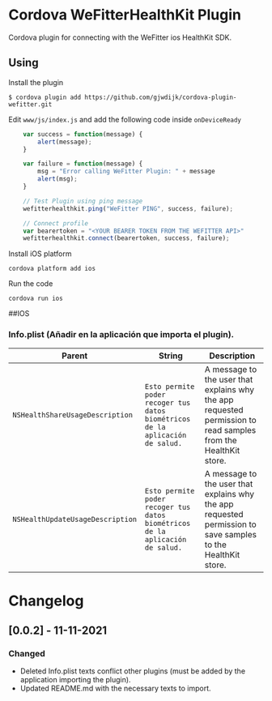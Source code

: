 # Cordova WeFitterHealthKit Plugin

Cordova plugin for connecting with the WeFitter ios HealthKit SDK.


## Using

Install the plugin

    $ cordova plugin add https://github.com/gjwdijk/cordova-plugin-wefitter.git
    

Edit `www/js/index.js` and add the following code inside `onDeviceReady`

```js
    var success = function(message) {
        alert(message);
    }

    var failure = function(message) {
        msg = "Error calling WeFitter Plugin: " + message
        alert(msg);
    }

    // Test Plugin using ping message
    wefitterhealthkit.ping("WeFitter PING", success, failure);

    // Connect profile
    var bearertoken = "<YOUR BEARER TOKEN FROM THE WEFITTER API>"
    wefitterhealthkit.connect(bearertoken, success, failure);

```

Install iOS platform

    cordova platform add ios
    
Run the code

    cordova run ios

##IOS
### Info.plist (Añadir en la aplicación que importa el plugin).

| Parent                              | String                                                                         | Description                                                                                                     |
| ----------------------------------- | ------------------------------------------------------------------------------ | --------------------------------------------------------------------------------------------------------------- |
| `NSHealthShareUsageDescription`     | `Esto permite poder recoger tus datos biométricos de la aplicación de salud.`  | A message to the user that explains why the app requested permission to read samples from the HealthKit store.  |
| `NSHealthUpdateUsageDescription`    | `Esto permite poder recoger tus datos biométricos de la aplicación de salud.`  | A message to the user that explains why the app requested permission to save samples to the HealthKit store.    |

# Changelog

## [0.0.2] - 11-11-2021

### Changed

- Deleted Info.plist texts conflict other plugins (must be added by the application importing the plugin).
- Updated README.md with the necessary texts to import.

